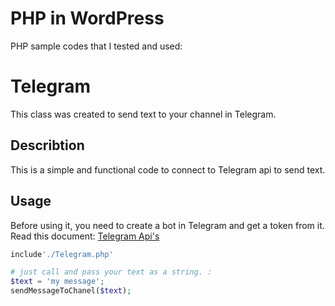 # PHP in WordPress
PHP sample codes that I tested and used:

# Telegram 

This class was created to send text to your channel in Telegram.


## Describtion

This is a simple and functional code to connect to Telegram api to send text.



## Usage
Before using it, you need to create a bot in Telegram and get a token from it.
Read this document: [Telegram Api's]( https://core.telegram.org/bots/api#sendmessage)
```php
include'./Telegram.php'

# just call and pass your text as a string. : 
$text = 'my message';
sendMessageToChanel($text);
```



